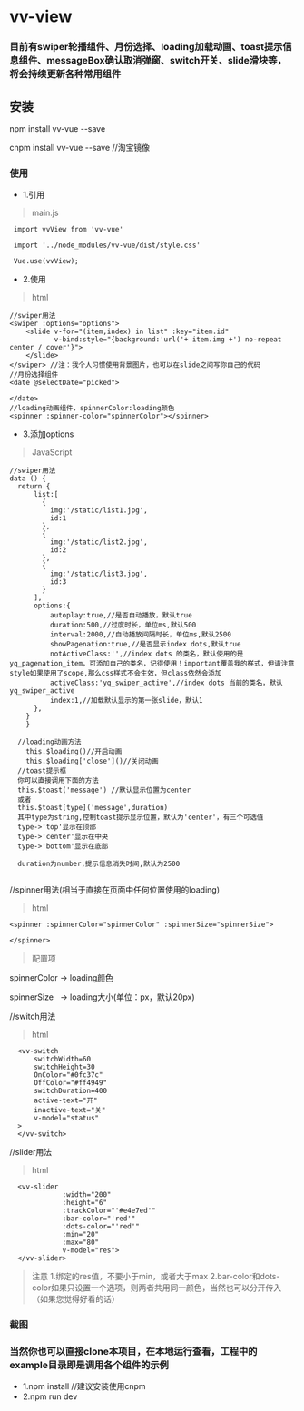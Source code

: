 # vv-view
### 目前有swiper轮播组件、月份选择、loading加载动画、toast提示信息组件、messageBox确认取消弹窗、switch开关、slide滑块等，将会持续更新各种常用组件
## 安装
npm install vv-vue --save

cnpm install vv-vue --save //淘宝镜像

### 使用
 * 1.引用
  > main.js
 ```
  import vvView from 'vv-vue'
  
  import '../node_modules/vv-vue/dist/style.css'
  
  Vue.use(vvView);
 ```
 * 2.使用
 > html
 ```
 //swiper用法
 <swiper :options="options">
     <slide v-for="(item,index) in list" :key="item.id"
            v-bind:style="{background:'url('+ item.img +') no-repeat center / cover'}">
     </slide>
 </swiper> //注：我个人习惯使用背景图片，也可以在slide之间写你自己的代码
 //月份选择组件
 <date @selectDate="picked">

 </date>
 //loading动画组件，spinnerColor:loading颜色
 <spinner :spinner-color="spinnerColor"></spinner>
 ```
 * 3.添加options
 > JavaScript
  ```
  //swiper用法 
  data () {
    return {
        list:[
          {
            img:'/static/list1.jpg',
            id:1
          },
          {
            img:'/static/list2.jpg',
            id:2
          },
          {
            img:'/static/list3.jpg',
            id:3
          }
        ],
        options:{
            autoplay:true,//是否自动播放，默认true
            duration:500,//过度时长，单位ms,默认500
            interval:2000,//自动播放间隔时长，单位ms,默认2500
            showPagenation:true,//是否显示index dots,默认true
            notActiveClass:'',//index dots 的类名，默认使用的是yq_pagenation_item，可添加自己的类名，记得使用！important覆盖我的样式，但请注意style如果使用了scope,那么css样式不会生效，但class依然会添加
            activeClass:'yq_swiper_active',//index dots 当前的类名，默认yq_swiper_active
            index:1,//加载默认显示的第一张slide，默认1
        },
      }
      }

    //loading动画方法
      this.$loading()//开启动画
      this.$loading['close']()//关闭动画
    //toast提示框
    你可以直接调用下面的方法
    this.$toast('message') //默认显示位置为center
    或者
    this.$toast[type]('message',duration)
    其中type为string,控制toast提示显示位置，默认为'center'，有三个可选值
    type->'top'显示在顶部
    type->'center'显示在中央
    type->'bottom'显示在底部
    
    duration为number,提示信息消失时间,默认为2500
    
  ```
  //spinner用法(相当于直接在页面中任何位置使用的loading)
  >html
  ```
  <spinner :spinnerColor="spinnerColor" :spinnerSize="spinnerSize">

  </spinner>
  ```
  >配置项
  
  spinnerColor -> loading颜色
  
  spinnerSize  &nbsp;&nbsp;-> loading大小(单位：px，默认20px)
  
  //switch用法
  >html
  ```
    <vv-switch
        switchWidth=60
        switchHeight=30
        OnColor="#0fc37c"
        OffColor="#ff4949"
        switchDuration=400
        active-text="开"
        inactive-text="关"
        v-model="status"
    >
    </vv-switch>
  ```
  //slider用法
  >html
  ```
    <vv-slider
               :width="200"
               :height="6"
               :trackColor="'#e4e7ed'"
               :bar-color="'red'"
               :dots-color="'red'"
               :min="20"
               :max="80"
               v-model="res">
    </vv-slider>
  ```
  >注意
  1.绑定的res值，不要小于min，或者大于max
  2.bar-color和dots-color如果只设置一个选项，则两者共用同一颜色，当然也可以分开传入（如果您觉得好看的话）
  

  
### 截图

### 当然你也可以直接clone本项目，在本地运行查看，工程中的example目录即是调用各个组件的示例
* 1.npm install //建议安装使用cnpm
* 2.npm run dev
